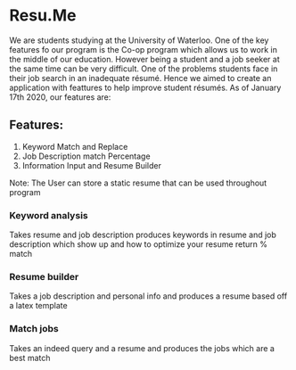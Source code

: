 # Resu.Me

We are students studying at the University of Waterloo. One of the key features fo our program is the Co-op program which allows us to work in the middle of our education. However being a student and a job seeker at the same time can be very difficult. One of the problems students face in their job search in an inadequate résumé. Hence we aimed to create an application with feattures to help improve student résumés. As of January 17th 2020, our features are:

## Features: 
1. Keyword Match and Replace 
2. Job Description match Percentage
3. Information Input and Resume Builder

Note: The User can store a static resume that can be used throughout program

### Keyword analysis
Takes resume and job description produces keywords in resume and job description which show up and how to optimize your resume return % match 

### Resume builder
Takes a job description and personal info and produces a resume based off a latex template

### Match jobs
Takes an indeed query and a resume and produces the jobs which are a best match 

